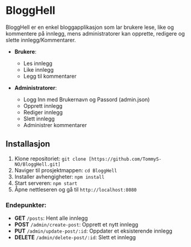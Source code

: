 # BloggHell

BloggHell er en enkel bloggapplikasjon som lar brukere lese, like og kommentere på innlegg, mens administratorer kan opprette, redigere og slette innlegg/Kommentarer.

- **Brukere**:

  - Les innlegg
  - Like innlegg
  - Legg til kommentarer

- **Administratorer**:
  - Logg Inn med Brukernavn og Passord (admin.json)
  - Opprett innlegg
  - Rediger innlegg
  - Slett innlegg
  - Administrer kommentarer

## Installasjon

1. Klone repositoriet: `git clone [https://github.com/TommyS-NO/BloggHell.git]`
2. Naviger til prosjektmappen: `cd BloggHell`
3. Installer avhengigheter: `npm install`
4. Start serveren: `npm start`
5. Åpne nettleseren og gå til `http://localhost:8080`

### Endepunkter:

- **GET** `/posts`: Hent alle innlegg
- **POST** `/admin/create-post`: Opprett et nytt innlegg
- **PUT** `/admin/update-post/:id`: Oppdater et eksisterende innlegg
- **DELETE** `/admin/delete-post/:id`: Slett et innlegg
